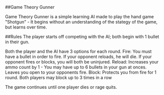 ##Game Theory Gunner

Game Theory Gunner is a simple learning AI made to play the hand game "Shotgun" - It begins without an understanding of the stategy of the game, but learns over time.



##Rules
  The player starts off competing with the AI; both begin with 1 bullet in their gun.
  
  Both the player and the AI have 3 options for each round.
    Fire:
      You must have a bullet in order to fire.
      If your opponent reloads, he will die.
      If your opponent fires or blocks, you will both be uninjured.
    Reload:
      Increases your ammo count by 1 - You may have up to 6 bullets in your gun at onces.
      Leaves you open to your opponents fire.
    Block:
      Protects you from fire for 1 round.
      Both players may block up to 3 times in a row
      
      
The game continues until one player dies or rage quits.
  
